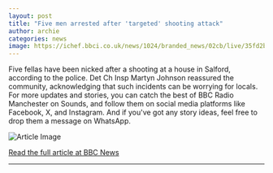 ```yaml
---
layout: post
title: "Five men arrested after 'targeted' shooting attack"
author: archie
categories: news
image: https://ichef.bbci.co.uk/news/1024/branded_news/02cb/live/35fd2be0-a501-11f0-928c-71dbb8619e94.jpg
---
```

Five fellas have been nicked after a shooting at a house in Salford, according to the police. Det Ch Insp Martyn Johnson reassured the community, acknowledging that such incidents can be worrying for locals. For more updates and stories, you can catch the best of BBC Radio Manchester on Sounds, and follow them on social media platforms like Facebook, X, and Instagram. And if you've got any story ideas, feel free to drop them a message on WhatsApp.

![Article Image](https://ichef.bbci.co.uk/news/1024/branded_news/02cb/live/35fd2be0-a501-11f0-928c-71dbb8619e94.jpg)

[Read the full article at BBC News](https://www.bbc.com/news/articles/ckgqk0qr9ggo?at_medium=RSS&at_campaign=rss)

---
